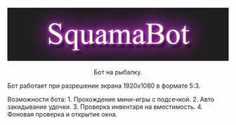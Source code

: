 <p align="center">
 <img width="600px" src="/images/squama.png" alt="qr"/>
</p>
<p align="center">
 Бот на рыбалку.
</p>
<p align="left">
 Бот работает при разрешении экрана 1920x1080 в формате 5:3.
</p>
Возможности бота:
 1. Прохождение мини-игры с подсечкой.
 2. Авто закидывание удочки.
 3. Проверка инвентаря на вместимость.
 4. Фоновая проверка и открытие окна.
